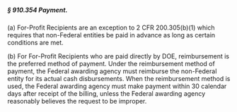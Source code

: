 ##### § 910.354 Payment. #####

(a) For-Profit Recipients are an exception to 2 CFR 200.305(b)(1) which requires that non-Federal entities be paid in advance as long as certain conditions are met.

(b) For For-Profit Recipients who are paid directly by DOE, reimbursement is the preferred method of payment. Under the reimbursement method of payment, the Federal awarding agency must reimburse the non-Federal entity for its actual cash disbursements. When the reimbursement method is used, the Federal awarding agency must make payment within 30 calendar days after receipt of the billing, unless the Federal awarding agency reasonably believes the request to be improper.